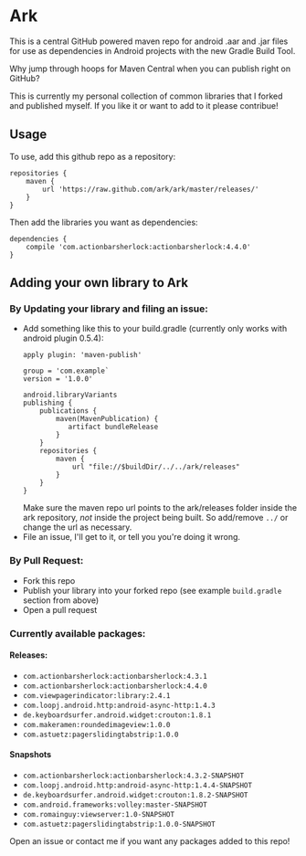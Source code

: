 Ark
===

This is a central GitHub powered maven repo for android .aar and .jar files for
use as dependencies in Android projects with the new Gradle Build Tool.

Why jump through hoops for Maven Central when you can publish right on GitHub?

This is currently my personal collection of common libraries that I forked and published
myself. If you like it or want to add to it please contribue!

Usage
-----

To use, add this github repo as a repository:
```
repositories {
    maven {
        url 'https://raw.github.com/ark/ark/master/releases/'
    }
}
```

Then add the libraries you want as dependencies:

```
dependencies {
    compile 'com.actionbarsherlock:actionbarsherlock:4.4.0'
}
```

Adding your own library to Ark
------------------------------

### By Updating your library and filing an issue:
* Add something like this to your build.gradle (currently only works with android plugin 0.5.4):
  ```
  apply plugin: 'maven-publish'

  group = 'com.example`
  version = '1.0.0'

  android.libraryVariants
  publishing {
      publications {
          maven(MavenPublication) {
             artifact bundleRelease
          }
      }
      repositories {
          maven {
              url "file://$buildDir/../../ark/releases"
          }
      }
  }
  ```
  Make sure the maven repo url points to the ark/releases folder inside
  the ark repository, _not_ inside the project being built. So add/remove `../`
  or change the url as necessary.
* File an issue, I'll get to it, or tell you you're doing it wrong.

### By Pull Request:
* Fork this repo
* Publish your library into your forked repo (see example `build.gradle` section from above)
* Open a pull request


### Currently available packages:

#### Releases:
*  `com.actionbarsherlock:actionbarsherlock:4.3.1`
*  `com.actionbarsherlock:actionbarsherlock:4.4.0`
*  `com.viewpagerindicator:library:2.4.1`
*  `com.loopj.android.http:android-async-http:1.4.3`
*  `de.keyboardsurfer.android.widget:crouton:1.8.1`
*  `com.makeramen:roundedimageview:1.0.0`
*  `com.astuetz:pagerslidingtabstrip:1.0.0`

#### Snapshots

*  `com.actionbarsherlock:actionbarsherlock:4.3.2-SNAPSHOT`
*  `com.loopj.android.http:android-async-http:1.4.4-SNAPSHOT`
*  `de.keyboardsurfer.android.widget:crouton:1.8.2-SNAPSHOT`
*  `com.android.frameworks:volley:master-SNAPSHOT`
*  `com.romainguy:viewserver:1.0-SNAPSHOT`
*  `com.astuetz:pagerslidingtabstrip:1.0.0-SNAPSHOT`

Open an issue or contact me if you want any packages added to this repo!
